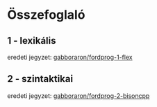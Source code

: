 # Összefoglaló
## 1 - lexikális
eredeti jegyzet: [gabboraron/fordprog-1-flex](https://github.com/gabboraron/fordprog-1-flex)


## 2 - szintaktikai
eredeti jegyzet: [gabboraron/fordprog-2-bisoncpp](https://github.com/gabboraron/fordprog-2-bisoncpp)
